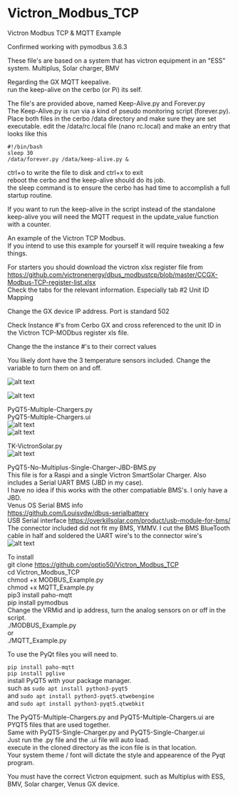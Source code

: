 # Victron_Modbus_TCP
Victron Modbus TCP & MQTT Example

Confirmed working with pymodbus 3.6.3

These file's are based on a system that has victron equipment in an "ESS" system. Multiplus, Solar charger, BMV

Regarding the GX MQTT keepalive.  
run the keep-alive on the cerbo (or Pi) its self.  

The file's are provided above, named Keep-Alive.py and Forever.py  
The Keep-Alive.py is run via a kind of pseudo monitoring script (forever.py).  
Place both files in the cerbo /data directory and make sure they are set executable.
edit the /data/rc.local file (nano rc.local) and make an entry that looks like this  
```
#!/bin/bash   
sleep 30   
/data/forever.py /data/keep-alive.py &
```   
ctrl+o to write the file to disk and ctrl+x to exit   
reboot the cerbo and the keep-alive should do its job.  
the sleep command is to ensure the cerbo has had time to accomplish a full startup routine.

If you want to run the keep-alive in the script instead of the standalone keep-alive you will need the MQTT request in the update_value function with a counter.

An example of the Victron TCP Modbus.  
If you intend to use this example for yourself it will require tweaking a few things. 

For starters you should download the victron xlsx register file from https://github.com/victronenergy/dbus_modbustcp/blob/master/CCGX-Modbus-TCP-register-list.xlsx  
Check the tabs for the relevant information. Especially tab #2 Unit ID Mapping  

Change the GX device IP address. Port is standard 502  

Check Instance #'s from Cerbo GX and cross referenced to the unit ID in the Victron TCP-MODbus register xls file.  

Change the the instance #'s to their correct values  

You likely dont have the 3 temperature sensors included. Change the variable to turn them on and off.  

  

![alt text](https://github.com/optio50/Victron_Modbus_TCP/blob/main/ScreenShots/Modbus_2022-02-13_19-40-40.png?raw=true) 
  
   
![alt text](https://github.com/optio50/Victron_Modbus_TCP/blob/main/ScreenShots/Peek_2022-02-19_14-30.apng?raw=true)
  
PyQT5-Multiple-Chargers.py    
PyQT5-Multiple-Chargers.ui    
![alt text](https://github.com/optio50/Victron_Modbus_TCP/blob/main/ScreenShots/PyQT5-Multiple-Charger.png?raw=true)    
![alt text](https://github.com/optio50/Victron_Modbus_TCP/blob/main/ScreenShots/MP-Status.png?raw=true)

TK-VictronSolar.py    
![alt text](https://github.com/optio50/Victron_Modbus_TCP/blob/main/ScreenShots/VictronSolar-SingleMPPT.apng?raw=true)    

PyQT5-No-Multiplus-Single-Charger-JBD-BMS.py    
This file is for a Raspi and a single Victron SmartSolar Charger. Also includes a Serial UART BMS (JBD in my case).    
I have no idea if this works with the other compatiable BMS's. I only have a JBD.    
Venus OS Serial BMS info    
https://github.com/Louisvdw/dbus-serialbattery    
USB Serial interface https://overkillsolar.com/product/usb-module-for-bms/    
The connector included did not fit my BMS, YMMV. I cut the BMS BlueTooth cable in half and soldered the UART wire's to the connector wire's    
![alt text](https://github.com/optio50/Victron_Modbus_TCP/blob/main/ScreenShots/PyQT5-Single-Charger-JBD-BMS.png?raw=true)    


To install  
git clone https://github.com/optio50/Victron_Modbus_TCP  
cd Victron_Modbus_TCP  
chmod +x MODBUS_Example.py    
chmod +x MQTT_Example.py    
pip3 install paho-mqtt   
pip install pymodbus  
Change the VRMid and ip address, turn the analog sensors on or off in the script.     
./MODBUS_Example.py  
or  
./MQTT_Example.py    
 
 
To use the PyQt files you will need to.    

```pip install paho-mqtt```    
```pip install pglive```    
install PyQT5 with your package manager.     
such as ```sudo apt install python3-pyqt5```   
and ```sudo apt install python3-pyqt5.qtwebengine```   
and ```sudo apt install python3-pyqt5.qtwebkit```   
    
The PyQT5-Multiple-Chargers.py and PyQT5-Multiple-Chargers.ui are PYQT5 files that are used together.    
Same with PyQT5-Single-Charger.py and PyQT5-Single-Charger.ui    
Just run the .py file and the .ui file will auto load.    
execute in the cloned directory as the icon file is in that location.    
Your system theme / font will dictate the style and appearence of the Pyqt program.

You must have the correct Victron equipment. such as Multiplus with ESS, BMV, Solar charger, Venus GX device.    


 
